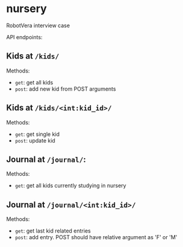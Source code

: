 # nursery
RobotVera interview case

API endpoints:
## Kids at `/kids/`
Methods:
  * `get`: get all kids
  * `post`: add new kid from POST arguments
  
## Kids at `/kids/<int:kid_id>/`
Methods:
  * `get`: get single kid
  * `post`: update kid
  
## Journal at `/journal/`:
Methods:
  * `get`: get all kids currently studying in nursery
## Journal at `/journal/<int:kid_id>/`
Methods:
  * `get`: get last kid related entries
  * `post`: add entry. POST should have relative argument as 'F' or 'M'
  
  
